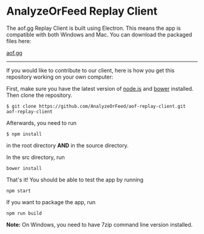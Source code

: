 # AnalyzeOrFeed Replay Client

The aof.gg Replay Client is built using Electron. This means the app is compatible with both Windows and Mac. You can download the packaged files here:

[aof.gg](http://aof.gg/download/)  

---

If you would like to contribute to our client, here is how you get this repository working on your own computer:

First, make sure you have the latest version of [node.js](http://nodejs.org) and [bower](http://bower.io) installed. Then clone the repository.

````shell
$ git clone https://github.com/AnalyzeOrFeed/aof-replay-client.git aof-replay-client
````

Afterwards, you need to run
````shell
$ npm install
````
in the root directory **AND** in the source directory.

In the src directory, run
````shell
bower install
````

That's it! You should be able to test the app by running
````shell
npm start
````

If you want to package the app, run
````shell
npm run build
````
**Note:** On Windows, you need to have 7zip command line version installed.